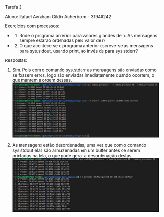 Tarefa 2

Aluno: Rafael Avraham Gildin Acherboim - 31940242

Exercícios com processos:
* 1) Rode o programa anterior para valores grandes de n. As mensagens sempre estarão ordenadas pelo valor de i?
* 2) O que acontece se o programa anterior escreve-se as mensagens para sys.stdout, usando print, ao invés de para sys.stderr?

Respostas:
1) Sim. Pois com o comando sys.stderr as mensagens são enviadas como se fossem erros, logo são enviadas imediatamente quando ocorrem, o que mantem a ordem dessas.
![Alt text](imagens/ex1.jpg?raw=true "Tarefa")

2) As mensagens estão desordenadas, uma vez que com o comando sys.stdout elas são armazenadas em um buffer antes de serem printadas na tela, o que pode gerar a desordenação destas.
![Alt text](imagens/ex2.jpg?raw=true "Tarefa")
